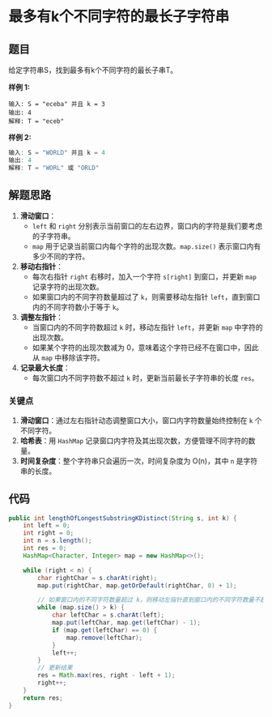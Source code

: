 # 最多有k个不同字符的最长子字符串



## 题目

给定字符串S，找到最多有k个不同字符的最长子串T。

**样例 1:**

```
输入: S = "eceba" 并且 k = 3
输出: 4
解释: T = "eceb"
```

**样例 2:**

```java
输入: S = "WORLD" 并且 k = 4
输出: 4
解释: T = "WORL" 或 "ORLD"
```



## 解题思路

1. **滑动窗口**：
   - `left` 和 `right` 分别表示当前窗口的左右边界，窗口内的字符是我们要考虑的子字符串。
   - `map` 用于记录当前窗口内每个字符的出现次数。`map.size()` 表示窗口内有多少不同的字符。
2. **移动右指针**：
   - 每次右指针 `right` 右移时，加入一个字符 `s[right]` 到窗口，并更新 `map` 记录字符的出现次数。
   - 如果窗口内的不同字符数量超过了 `k`，则需要移动左指针 `left`，直到窗口内的不同字符数小于等于 `k`。
3. **调整左指针**：
   - 当窗口内的不同字符数超过 `k` 时，移动左指针 `left`，并更新 `map` 中字符的出现次数。
   - 如果某个字符的出现次数减为 0，意味着这个字符已经不在窗口中，因此从 `map` 中移除该字符。
4. **记录最大长度**：
   - 每次窗口内不同字符数不超过 `k` 时，更新当前最长子字符串的长度 `res`。



### 关键点

1. **滑动窗口**：通过左右指针动态调整窗口大小，窗口内字符数量始终控制在 `k` 个不同字符。
2. **哈希表**：用 `HashMap` 记录窗口内字符及其出现次数，方便管理不同字符的数量。
3. **时间复杂度**：整个字符串只会遍历一次，时间复杂度为 O(n)，其中 `n` 是字符串的长度。

## 代码

```java
public int lengthOfLongestSubstringKDistinct(String s, int k) {
    int left = 0;
    int right = 0;
    int n = s.length();
    int res = 0;
    HashMap<Character, Integer> map = new HashMap<>();

    while (right < n) {
        char rightChar = s.charAt(right);
        map.put(rightChar, map.getOrDefault(rightChar, 0) + 1);

        // 如果窗口内的不同字符数量超过 k，则移动左指针直到窗口内的不同字符数量不超过 k
        while (map.size() > k) {
            char leftChar = s.charAt(left);
            map.put(leftChar, map.get(leftChar) - 1);
            if (map.get(leftChar) == 0) {
                map.remove(leftChar);
            }
            left++;
        }
        // 更新结果
        res = Math.max(res, right - left + 1);
        right++;
    }
    return res;
}
```

